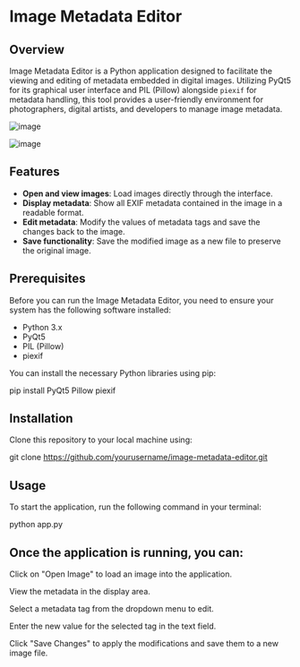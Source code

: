# Image Metadata Editor

## Overview

Image Metadata Editor is a Python application designed to facilitate the viewing and editing of metadata embedded in digital images. Utilizing PyQt5 for its graphical user interface and PIL (Pillow) alongside `piexif` for metadata handling, this tool provides a user-friendly environment for photographers, digital artists, and developers to manage image metadata.

![image](https://github.com/god233012yamil/Simple-Python-Image-Metadata-Editor/assets/5813359/ed2859ab-4844-4c36-ac91-b78190e62f5c)

![image](https://github.com/god233012yamil/Simple-Python-Image-Metadata-Editor/assets/5813359/96dcd072-8058-495f-a0fd-de530069ba68)


## Features

- **Open and view images**: Load images directly through the interface.
- **Display metadata**: Show all EXIF metadata contained in the image in a readable format.
- **Edit metadata**: Modify the values of metadata tags and save the changes back to the image.
- **Save functionality**: Save the modified image as a new file to preserve the original image.

## Prerequisites

Before you can run the Image Metadata Editor, you need to ensure your system has the following software installed:

- Python 3.x
- PyQt5
- PIL (Pillow)
- piexif

You can install the necessary Python libraries using pip:

pip install PyQt5 Pillow piexif

## Installation
Clone this repository to your local machine using: 

git clone https://github.com/yourusername/image-metadata-editor.git

## Usage
To start the application, run the following command in your terminal:

python app.py

## Once the application is running, you can:

Click on "Open Image" to load an image into the application.

View the metadata in the display area. 

Select a metadata tag from the dropdown menu to edit. 

Enter the new value for the selected tag in the text field. 

Click "Save Changes" to apply the modifications and save them to a new image file.
